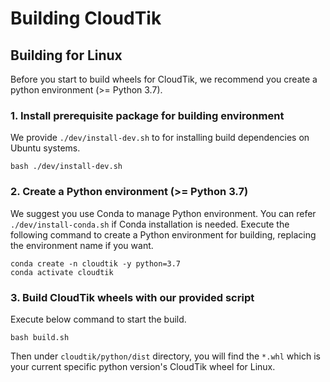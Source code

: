 # Building CloudTik

## Building for Linux

Before you start to build wheels for CloudTik, we recommend you create a python environment (>= Python 3.7).

### 1. Install prerequisite package for building environment

We provide ```./dev/install-dev.sh``` to for installing build dependencies on Ubuntu systems.
```
bash ./dev/install-dev.sh
```

### 2. Create a Python environment (>= Python 3.7)

We suggest you use Conda to manage Python environment. You can refer ```./dev/install-conda.sh``` if Conda installation is needed. Execute the following command to create a Python environment for building, replacing the environment name if you want.

```
conda create -n cloudtik -y python=3.7
conda activate cloudtik
```

### 3. Build CloudTik wheels with our provided script
Execute below command to start the build.
```
bash build.sh
```
Then under `cloudtik/python/dist` directory, you will find the `*.whl` which is your current specific python version's CloudTik wheel for Linux.
